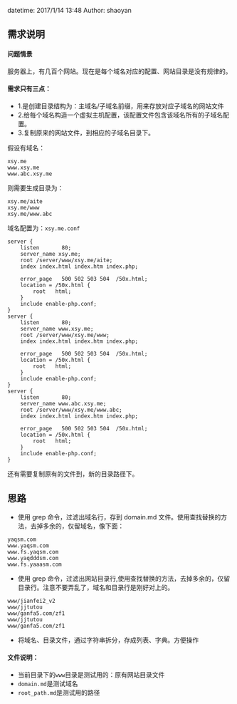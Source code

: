 datetime: 2017/1/14 13:48
Author: shaoyan

## 需求说明
#### 问题情景
服务器上，有几百个网站。现在是每个域名对应的配置、网站目录是没有规律的。

#### 需求只有三点：
- 1.是创建目录结构为：主域名/子域名前缀，用来存放对应子域名的网站文件
- 2.给每个域名构造一个虚拟主机配置，该配置文件包含该域名所有的子域名配置。
- 3.复制原来的网站文件，到相应的子域名目录下。

假设有域名：
```
xsy.me
www.xsy.me
www.abc.xsy.me
```

则需要生成目录为：
```
xsy.me/aite
xsy.me/www
xsy.me/www.abc
```

域名配置为：`xsy.me.conf`
```
server {
    listen       80;
    server_name xsy.me;
    root /server/www/xsy.me/aite;
    index index.html index.htm index.php;
    
    error_page   500 502 503 504  /50x.html;
    location = /50x.html {
        root   html;
    }
    include enable-php.conf;
}
server {
    listen       80;
    server_name www.xsy.me;
    root /server/www/xsy.me/www;
    index index.html index.htm index.php;
    
    error_page   500 502 503 504  /50x.html;
    location = /50x.html {
        root   html;
    }
    include enable-php.conf;
}
server {
    listen       80;
    server_name www.abc.xsy.me;
    root /server/www/xsy.me/www.abc;
    index index.html index.htm index.php;
    
    error_page   500 502 503 504  /50x.html;
    location = /50x.html {
        root   html;
    }
    include enable-php.conf;
}
```

还有需要复制原有的文件到，新的目录路径下。

## 思路
- 使用 grep 命令，过滤出域名行，存到 domain.md 文件。使用查找替换的方法，去掉多余的，仅留域名，像下面：
```
yaqsm.com
www.yaqsm.com
www.fs.yaqsm.com
www.yaqdddsm.com
www.fs.yaaasm.com
```

- 使用 grep 命令，过滤出网站目录行,使用查找替换的方法，去掉多余的，仅留目录行。注意不要弄乱了，域名和目录行是刚好对上的。
```
www/jianfei2_v2
www/jjtutou
www/ganfa5.com/zf1
www/jjtutou
www/ganfa5.com/zf1
```

- 将域名、目录文件，通过字符串拆分，存成列表、字典。方便操作

#### 文件说明：
- 当前目录下的`www`目录是测试用的：原有网站目录文件
- `domain.md`是测试域名
- `root_path.md`是测试用的路径